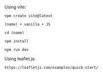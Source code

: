 Using vite:

	npm create vite@latest
  
	(name) + vanilla + JS
  
	cd (name)
  
	npm install
  
	npm run dev

  

Using leaflet.js:

	https://leafletjs.com/examples/quick-start/
  
